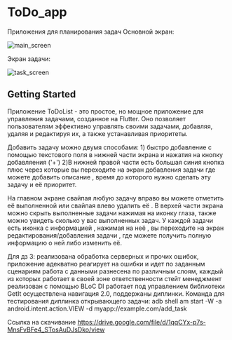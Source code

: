 # ToDo_app
Приложения для планирования задач
Основной экран:



































![main_screen](https://github.com/VladimirGladky/to_do_yandex/assets/92906509/b0de9df2-420b-4e1c-9791-3d4510ed3ad1)

Экран задачи:






































![task_screen](https://github.com/VladimirGladky/to_do_yandex/assets/92906509/09306a78-b11f-46ce-a22a-e20d47d16f56)



## Getting Started

Приложение ToDoList - это простое, но мощное приложение для управления задачами, созданное на Flutter. Оно позволяет пользователям эффективно управлять своими задачами, добавляя, удаляя и редактируя их, а также устанавливая приоритеты.

Добавить задачу можно двумя способами: 1) быстро добавление с помощью текстового поля в нижней части экрана и нажатия на кнопку добавляения ('+') 2)В нижней правой части есть большая синия кнопка плюс через которые вы переходите на экран добавления задачи где можете добавить описание , время до которого нужно сделать эту задачу и её приоритет.

На главном экране свайпая любую задачу вправо вы можете отметить её выполненной или свайпая влево удалить её . В верхей части экрана можно скрыть выполненные задачи нажимая на иконку глаза, также можно увидеть сколько у вас выполненных задач. У каждой задачи есть иконка с информацией , нажимая на неё , вы переходите на экран редактирования/добавления задачи , где можете получить полную информацию о ней либо изменить её.

Для дз 3:
реализована обработка серверных и прочих ошибок, приложение адекватно реагирует на ошибки и идет по заданным сценариям
работа с данными разнесена по различным слоям, каждый из которых работает в своей зоне ответственности
стейт менеджмент реализован с помощью BLoC
DI работает под управлением библиотеки GetIt
осуществлена навигация 2.0, поддержаны диплинки. Команда для тестирования диплинка открывающего задачи: adb shell am start -W -a android.intent.action.VIEW -d myapp://example.com/add_task

Ссылка на скачивание https://drive.google.com/file/d/1qqCYx-p7s-MnsFvBFe4_STosAuDJsDko/view

